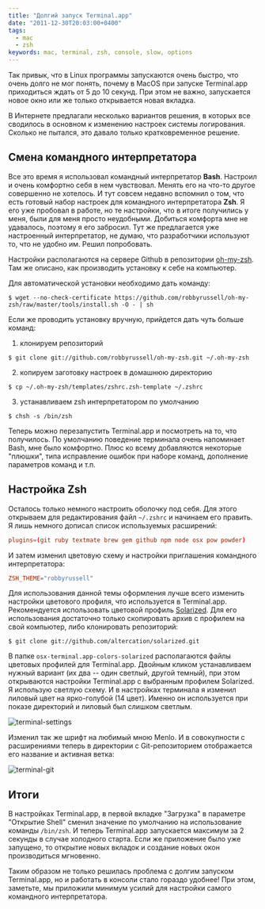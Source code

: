 ```yaml
---
title: "Долгий запуск Terminal.app"
date: "2011-12-30T20:03:00+0400"
tags:
  - mac
  - zsh
keywords: mac, terminal, zsh, console, slow, options
---
```

Так привык, что в Linux программы запускаются очень быстро, что очень долго не мог понять, почему в MacOS при запуске Terminal.app приходиться ждать от 5 до 10 секунд. При этом не важно, запускается новое окно или же только открывается новая вкладка.

В Интернете предлагали несколько вариантов решения, в которых все сводилось в основном к изменению настроек системы логирования. Сколько не пытался, это давало только кратковременное решение.

## Смена командного интерпретатора

Все это время я использовал командный интерпретатор **Bash**. Настроил и очень комфортно себя в нем чувствовал. Менять его на что-то другое совершенно не хотелось. И тут совсем недавно вспомнил о том, что есть готовый набор настроек для командного интерпретатора **Zsh**. Я его уже пробовал в работе, но те настройки, что в итоге получились у меня, были для меня просто неудобными. Добиться комфорта мне не удавалось, поэтому я его забросил. Тут же предлагается уже настроенный интерпретатор, не думаю, что разработчики используют то, что не удобно им. Решил попробовать.

Настройки располагаются на сервере Github в репозитории [oh-my-zsh][]. Там же описано, как производить установку к себе на компьютер.

[oh-my-zsh]: https://github.com/robbyrussell/oh-my-zsh
	"robbyrussell / oh-my-zsh"

Для автоматической установки необходимо дать команду:

```shell
$ wget --no-check-certificate https://github.com/robbyrussell/oh-my-zsh/raw/master/tools/install.sh -O - | sh
```

Если же проводить установку вручную, прийдется дать чуть больше команд:

1. клонируем репозиторий

```shell
$ git clone git://github.com/robbyrussell/oh-my-zsh.git ~/.oh-my-zsh
```

2. копируем заготовку настроек в домашнюю директорию

```shell
$ cp ~/.oh-my-zsh/templates/zshrc.zsh-template ~/.zshrc
```

3. устанавливаем zsh интерпретатором по умолчанию

```shell
$ chsh -s /bin/zsh
```

Теперь можно перезапустить Terminal.app и посмотреть на то, что получилось. По умолчанию поведение терминала очень напоминает Bash, мне было комфортно. Плюс ко всему добавляются некоторые "плюшки", типа исправление ошибок при наборе команд, дополнение параметров команд и т.п.

## Настройка Zsh

Осталось только немного настроить оболочку под себя. Для этого открываем для редактирования файл `~/.zshrc` и начинаем его править. Я лишь немного дописал список используемых расширений:

```conf
plugins=(git ruby textmate brew gem github npm node osx pow powder)
```

И затем изменил цветовую схему и настройки приглашения командного интерпретатора:

```conf
ZSH_THEME="robbyrussell"
```

Для использования данной темы оформления лучше всего изменить настройки цветового профиля, что используется в Terminal.app. Рекомендуется использовать цветовой профиль [Solarized][]. Для его использования достаточно только скопировать архив с профилем на свой компьютер, либо клонировать репозиторий:

[Solarized]: http://ethanschoonover.com/solarized
	"Solarized - Ethan Schoonover"

```shell
$ git clone git://github.com/altercation/solarized.git
```

В папке `osx-terminal.app-colors-solarized` располагаются файлы цветовых профилей для Terminal.app. Двойным кликом устанавливаем нужный вариант (их два -- один светлый, другой темный), при этом открываются настройки Terminal.app с выбранным профилем Solarized. Я использую светлую схему. И в настройках терминала я изменил лиловый цвет на ярко-голубой (14 цвет). Именно он используется при показе директорий и лиловый был слишком светлым.

![terminal-settings](https://static.juev.org/2011/12/terminal-settings.png)

Изменил так же шрифт на любимый мною Menlo. И в совокупности с расширениями теперь в директории с Git-репозиторием отображается его название и активная ветка:

![terminal-git](https://static.juev.org/2011/12/terminal-git.png)

## Итоги

В настройках Terminal.app, в первой вкладке "Загрузка" в параметре "Открытие Shell" сменил значение по умолчанию на использование команды `/bin/zsh`. И теперь Terminal.app запускается максимум за 2 секунды в случае холодного старта. Если же приложение было уже запущено, то открытие новых вкладок и создание новых окон производиться мгновенно.

 Таким образом не только решилась проблема с долгим запуском Terminal.app, но и работать в консоли стало гораздо удобнее! При этом, заметьте, мы приложили минимум усилий для настройки самого командного интерпретатора.
